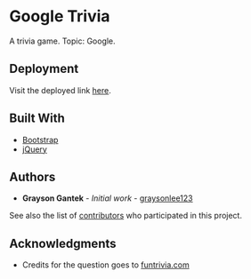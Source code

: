# Google Trivia

A trivia game. Topic: Google.

## Deployment

Visit the deployed link [here](https://graysonlee123.github.io/Google-Trivia/).
## Built With

* [Bootstrap](https://getbootstrap.com/)
* [jQuery](https://api.jquery.com)

## Authors

* **Grayson Gantek** - *Initial work* - [graysonlee123](https://github.com/graysonlee123)

See also the list of [contributors](https://github.com/graysonlee123/Google-Trivia/graphs/contributors) who participated in this project.

## Acknowledgments

* Credits for the question goes to [funtrivia.com](https://www.funtrivia.com/playquiz/quiz28725520e2fd0.html)
